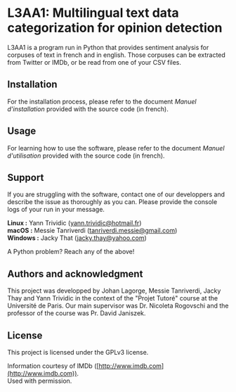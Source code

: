 # L3AA1: Multilingual text data categorization for opinion detection

L3AA1 is a program run in Python that provides sentiment analysis for corpuses of text in french and in english. Those corpuses can be extracted from Twitter or IMDb, or be read from one of your CSV files.

## Installation

For the installation process, please refer to the document *Manuel d'installation* provided with the source code (in french).

## Usage

For learning how to use the software, please refer to the document *Manuel d'utilisation* provided with the source code (in french).


## Support

If you are struggling with the software, contact one of our developpers and describe the issue as thoroughly as you can. Please provide the console logs of your run in your message.

**Linux :** Yann Trividic ([yann.trividic@hotmail.fr](mailto:yann.trividic@hotmail.fr))  
**macOS :** Messie Tanriverdi ([tanriverdi.messie@gmail.com](mailto:tanriverdi.messie@gmail.com))  
**Windows :** Jacky That ([jacky.thay@yahoo.com](mailto:jacky.thay@yahoo.com))

A Python problem? Reach any of the above!

## Authors and acknowledgment

This project was developped by Johan Lagorge, Messie Tanriverdi, Jacky Thay and Yann Trividic in the context of the "Projet Tutoré" course at the Université de Paris. Our main supervisor was Dr. Nicoleta Rogovschi and the professor of the course was Pr. David Janiszek.

## License

This project is licensed under the GPLv3 license. 

Information courtesy of IMDb ([http://www.imdb.com](http://www.imdb.com)).  
Used with permission.